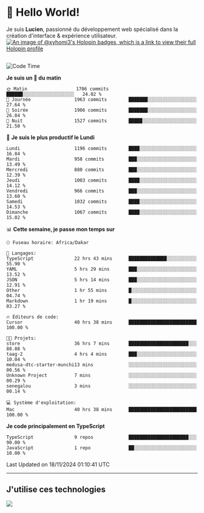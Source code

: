 # 👋 Hello World!

Je suis **Lucien**, passionné du développement web spécialisé dans la création d'interface & expérience utilisateur.
[![An image of @xyhomi3's Holopin badges, which is a link to view their full Holopin profile](https://holopin.me/xyhomi3)](https://holopin.io/@xyhomi3)

##

<!--START_SECTION:waka-->
![Code Time](http://img.shields.io/badge/Code%20Time-2%2C545%20hrs%2059%20mins-blue)

**Je suis un 🐤 du matin** 

```text
🌞 Matin                  1706 commits        ██████░░░░░░░░░░░░░░░░░░░   24.02 % 
🌆 Journée                1963 commits        ███████░░░░░░░░░░░░░░░░░░   27.64 % 
🌃 Soirée                 1906 commits        ███████░░░░░░░░░░░░░░░░░░   26.84 % 
🌙 Nuit                   1527 commits        █████░░░░░░░░░░░░░░░░░░░░   21.50 % 
```
📅 **Je suis le plus productif le Lundi** 

```text
Lundi                    1196 commits        ████░░░░░░░░░░░░░░░░░░░░░   16.84 % 
Mardi                    958 commits         ███░░░░░░░░░░░░░░░░░░░░░░   13.49 % 
Mercredi                 880 commits         ███░░░░░░░░░░░░░░░░░░░░░░   12.39 % 
Jeudi                    1003 commits        ████░░░░░░░░░░░░░░░░░░░░░   14.12 % 
Vendredi                 966 commits         ███░░░░░░░░░░░░░░░░░░░░░░   13.60 % 
Samedi                   1032 commits        ████░░░░░░░░░░░░░░░░░░░░░   14.53 % 
Dimanche                 1067 commits        ████░░░░░░░░░░░░░░░░░░░░░   15.02 % 
```


📊 **Cette semaine, je passe mon temps sur** 

```text
🕑︎ Fuseau horaire: Africa/Dakar

💬 Langages: 
TypeScript               22 hrs 43 mins      ██████████████░░░░░░░░░░░   55.90 % 
YAML                     5 hrs 29 mins       ███░░░░░░░░░░░░░░░░░░░░░░   13.52 % 
JSON                     5 hrs 14 mins       ███░░░░░░░░░░░░░░░░░░░░░░   12.91 % 
Other                    1 hr 55 mins        █░░░░░░░░░░░░░░░░░░░░░░░░   04.74 % 
Markdown                 1 hr 19 mins        █░░░░░░░░░░░░░░░░░░░░░░░░   03.27 % 

🔥 Éditeurs de code: 
Cursor                   40 hrs 38 mins      █████████████████████████   100.00 % 

🐱‍💻 Projets: 
store                    36 hrs 7 mins       ██████████████████████░░░   88.88 % 
taag-2                   4 hrs 4 mins        ███░░░░░░░░░░░░░░░░░░░░░░   10.04 % 
medusa-dtc-starter-munchi13 mins             ░░░░░░░░░░░░░░░░░░░░░░░░░   00.56 % 
Unknown Project          7 mins              ░░░░░░░░░░░░░░░░░░░░░░░░░   00.29 % 
senegalou                3 mins              ░░░░░░░░░░░░░░░░░░░░░░░░░   00.14 % 

💻 Système d'exploitation: 
Mac                      40 hrs 38 mins      █████████████████████████   100.00 % 
```

**Je code principalement en TypeScript** 

```text
TypeScript               9 repos             ██████████████████████░░░   90.00 % 
JavaScript               1 repo              ██░░░░░░░░░░░░░░░░░░░░░░░   10.00 % 
```




 Last Updated on 18/11/2024 01:10:41 UTC
<!--END_SECTION:waka-->
---

## J'utilise ces technologies

<p align="left">
  <a href="https://skillicons.dev">
    <img src="https://skillicons.dev/icons?i=ts,js,md,scss,tailwind,react,docker,express,astro,vite,nextjs,vercel,figma,ableton" />
  </a>
</p>

